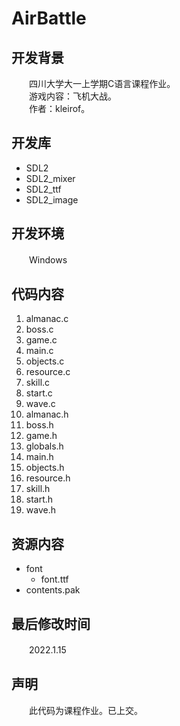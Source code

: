 # AirBattle 
## 开发背景
　　四川大学大一上学期C语言课程作业。  
　　游戏内容：飞机大战。  
　　作者：kleirof。
## 开发库
* SDL2  
* SDL2_mixer  
* SDL2_ttf  
* SDL2_image
## 开发环境
　　Windows
## 代码内容
1. almanac.c
2. boss.c
3. game.c
4. main.c
5. objects.c
6. resource.c
7. skill.c
8. start.c
9. wave.c
10. almanac.h
11. boss.h
12. game.h
13. globals.h
14. main.h
15. objects.h
16. resource.h
17. skill.h
18. start.h
19. wave.h
## 资源内容
* font
  * font.ttf
* contents.pak  
## 最后修改时间
　　2022.1.15
## 声明
　　此代码为课程作业。已上交。
